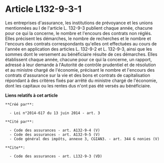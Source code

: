 # Article L132-9-3-1

Les entreprises d'assurance, les institutions de prévoyance et les unions mentionnées au I de l'article L. 132-9-3 publient
chaque année, chacune pour ce qui la concerne, le nombre et l'encours des contrats non réglés. Elles précisent les démarches,
le nombre de recherches et le nombre et l'encours des contrats correspondants qu'elles ont effectuées au cours de l'année en
application des articles L. 132-9-2 et L. 132-9-3, ainsi que les sommes dont le versement au bénéficiaire résulte de ces
démarches. Elles établissent chaque année, chacune pour ce qui la concerne, un rapport, adressé à leur demande à l'Autorité
de contrôle prudentiel et de résolution et au ministre chargé de l'économie, précisant le nombre et l'encours des contrats
d'assurance sur la vie et des bons et contrats de capitalisation répondant à des critères fixés par arrêté du ministre chargé
de l'économie, dont les capitaux ou les rentes dus n'ont pas été versés au bénéficiaire.

**Liens relatifs à cet article**

	**Créé par**:

	  - Loi n°2014-617 du 13 juin 2014 - art. 3

	**Cité par**:

	  - Code des assurances - art. A132-9-4 (V)
	  - Code des assurances - art. A132-9-5 (V)
	  - Code général des impôts, annexe 3, CGIAN3. - art. 344 G nonies (V)

	**Cite**:

	  - Code des assurances - art. L132-9-3 (VD)
